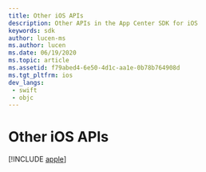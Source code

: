 ```yaml
---
title: Other iOS APIs
description: Other APIs in the App Center SDK for iOS
keywords: sdk
author: lucen-ms
ms.author: lucen
ms.date: 06/19/2020
ms.topic: article
ms.assetid: f79abed4-6e50-4d1c-aa1e-0b78b764908d
ms.tgt_pltfrm: ios
dev_langs:  
 - swift
 - objc
---
```


# Other iOS APIs

[!INCLUDE [apple](includes/apple.md)]
